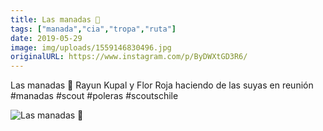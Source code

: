 ```yaml
---
title: Las manadas 🐾
tags: ["manada","cia","tropa","ruta"]
date: 2019-05-29
image: img/uploads/1559146830496.jpg
originalURL: https://www.instagram.com/p/ByDWXtGD3R6/
---
```


Las manadas 🐾 Rayun Kupal y Flor Roja haciendo de las suyas en reunión #manadas #scout #poleras #scoutschile

![Las manadas 🐾](/img/uploads/1559146830496.jpg)